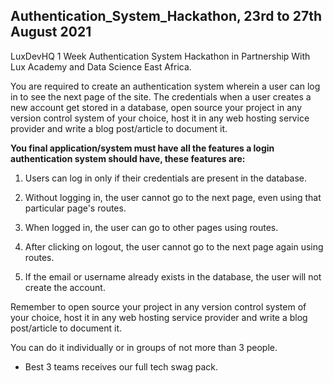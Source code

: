 ## **Authentication_System_Hackathon, 23rd to 27th August 2021**

LuxDevHQ 1 Week Authentication System Hackathon in Partnership With Lux Academy and Data Science East Africa.

You are required to create an authentication system wherein a user can log in to see the next page of the site. The credentials when a user creates a new account get stored in a database, open source your project in any version  control system of your choice, host it in any web hosting service provider and write a blog post/article  to document  it.

**You final application/system must have all the features a login authentication system should have, these features  are:** 

1. Users can log in only if their credentials are present in the database.
 
2. Without logging in, the user cannot go to the next page, even using that particular page's routes.
 
3. When logged in, the user can go to other pages using routes.
 
4. After clicking on logout, the user cannot go to the next page again using routes.

5. If the email or username already exists in the database, the user will not create the account.

Remember to open source your project in any version control system of your choice, host it in any web hosting service provider and write a blog post/article to document  it.


You can do it individually  or in groups of not more than 3 people. 

 - Best 3 teams receives our full tech swag pack.
